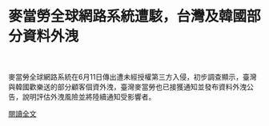 # 麥當勞全球網路系統遭駭，台灣及韓國部分資料外洩

<!--more-->
<!--405-->
<br><br/>
麥當勞全球網路系統在6月11日傳出遭未經授權第三方入侵，初步調查顯示，臺灣與韓國歡樂送的部分顧客個資外洩，臺灣麥當勞也已接獲通知並發布資料外洩公告，說明評估外洩風險並將陸續通知受影響者。

[閱讀全文](https://www.facebook.com/netwargame/posts/3953767198005434)


